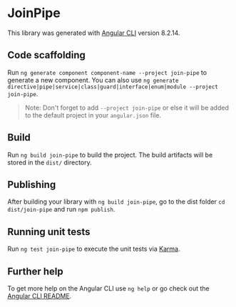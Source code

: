 # JoinPipe

This library was generated with [Angular CLI](https://github.com/angular/angular-cli) version 8.2.14.

## Code scaffolding

Run `ng generate component component-name --project join-pipe` to generate a new component. You can also use `ng generate directive|pipe|service|class|guard|interface|enum|module --project join-pipe`.
> Note: Don't forget to add `--project join-pipe` or else it will be added to the default project in your `angular.json` file. 

## Build

Run `ng build join-pipe` to build the project. The build artifacts will be stored in the `dist/` directory.

## Publishing

After building your library with `ng build join-pipe`, go to the dist folder `cd dist/join-pipe` and run `npm publish`.

## Running unit tests

Run `ng test join-pipe` to execute the unit tests via [Karma](https://karma-runner.github.io).

## Further help

To get more help on the Angular CLI use `ng help` or go check out the [Angular CLI README](https://github.com/angular/angular-cli/blob/master/README.md).
